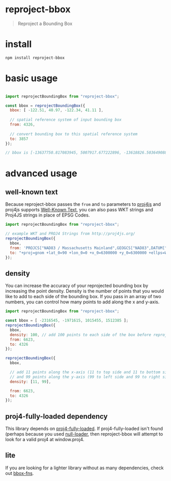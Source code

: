 # reproject-bbox
> Reproject a Bounding Box

# install
```bash
npm install reproject-bbox
```

# basic usage
```javascript

import reprojectBoundingBox from "reproject-bbox";

const bbox = reprojectBoundingBox({
  bbox: [ -122.51, 40.97, -122.34, 41.11 ],
  
  // spatial reference system of input bounding box
  from: 4326,
  
  // convert bounding box to this spatial reference system
  to: 3857
});

// bbox is [-13637750.817083945, 5007917.677222896, -13618826.503649088, 5028580.202823918]
```

# advanced usage
## well-known text
Because reproject-bbox passes the `from` and `to` parameters to [proj4js](http://proj4js.org/) and proj4js supports
[Well-Known Text](https://en.wikipedia.org/wiki/Well-known_text_representation_of_coordinate_reference_systems),
you can also pass WKT strings and Proj4JS strings in place of EPSG Codes.
```js
import reprojectBoundingBox from "reproject-bbox";

// example WKT and PROJ4 Strings from http://proj4js.org/
reprojectBoundingBox({
  bbox,
  from: 'PROJCS["NAD83 / Massachusetts Mainland",GEOGCS["NAD83",DATUM["North_American_Datum_1983",SPHEROID["GRS 1980",6378137,298.257222101,AUTHORITY["EPSG","7019"]],AUTHORITY["EPSG","6269"]],PRIMEM["Greenwich",0,AUTHORITY["EPSG","8901"]],UNIT["degree",0.01745329251994328,AUTHORITY["EPSG","9122"]],AUTHORITY["EPSG","4269"]],UNIT["metre",1,AUTHORITY["EPSG","9001"]],PROJECTION["Lambert_Conformal_Conic_2SP"],PARAMETER["standard_parallel_1",42.68333333333333],PARAMETER["standard_parallel_2",41.71666666666667],PARAMETER["latitude_of_origin",41],PARAMETER["central_meridian",-71.5],PARAMETER["false_easting",200000],PARAMETER["false_northing",750000],AUTHORITY["EPSG","26986"],AXIS["X",EAST],AXIS["Y",NORTH]]',
  to: "+proj=gnom +lat_0=90 +lon_0=0 +x_0=6300000 +y_0=6300000 +ellps=WGS84 +datum=WGS84 +units=m +no_defs"
});
```

## density
You can increase the accuracy of your reprojected bounding box by increasing the point density.
Density is the number of points that you would like to add to each side of the bounding box.
If you pass in an array of two numbers, you can control how many points to add along the x and y-axis.
```js
import reprojectBoundingBox from "reproject-bbox";

const bbox = [ -2316545, -1971615, 1015455, 1512385 ];
reprojectBoundingBox({
  bbox,
  density: 100, // add 100 points to each side of the box before reprojecting
  from: 6623,
  to: 4326
});

reprojectBoundingBox({
  bbox,

  // add 11 points along the x-axis (11 to top side and 11 to bottom side)
  // and 99 points along the y-axis (99 to left side and 99 to right side)
  density: [11, 99], 

  from: 6623,
  to: 4326
});
```

## proj4-fully-loaded dependency
This library depends on [proj4-fully-loaded](https://github.com/DanielJDufour/proj4-fully-loaded).
If proj4-fully-loaded isn't found (perhaps because you used [null-loader](https://v4.webpack.js.org/loaders/null-loader/), then reproject-bbox will attempt to look for a valid proj4 at window.proj4.

## lite
If you are looking for a lighter library without as many dependencies, check out [bbox-fns](https://github.com/danieljdufour/bbox-fns).
